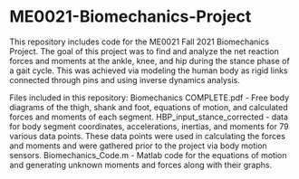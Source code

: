 # ME0021-Biomechanics-Project
This repository includes code for the ME0021 Fall 2021 Biomechanics Project. The goal of this project was to find and analyze the net reaction forces and moments at the ankle, knee, and hip during the stance phase of a gait cycle. This was achieved via modeling the human body as rigid links connected through pins and using inverse dynamics analysis. 

Files included in this repository: 
Biomechanics COMPLETE.pdf - Free body diagrams of the thigh, shank and foot, equations of motion, and calculated forces and moments of each segment. 
HBP_input_stance_corrected - data for body segment coordinates, accelerations, inertias, and moments for 79 various data points. These data points were used in calculating the forces and moments and were gathered prior to the project via body motion sensors.
Biomechanics_Code.m - Matlab code for the equations of motion and generating unknown moments and forces along with their graphs. 
